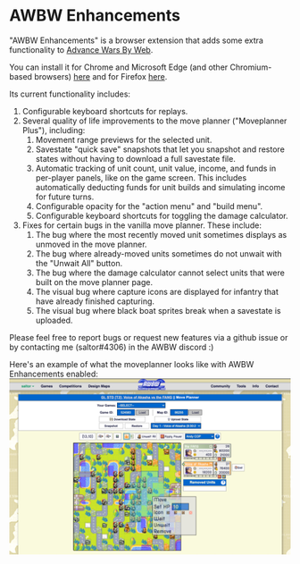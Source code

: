 # AWBW Enhancements

"AWBW Enhancements" is a browser extension that adds some extra functionality to
[Advance Wars By Web](https://awbw.amarriner.com).

You can install it for Chrome and Microsoft Edge (and other Chromium-based browsers) 
[here](https://chrome.google.com/webstore/detail/awbw-helper/cnkhdcnafdfffpkbbbeghbdjkabhbkfi)
and for Firefox [here](https://addons.mozilla.org/en-US/firefox/addon/awbw-enhancements/).

Its current functionality includes:

1. Configurable keyboard shortcuts for replays.
2. Several quality of life improvements to the move planner ("Moveplanner Plus"), including:
    1. Movement range previews for the selected unit.
    2. Savestate "quick save" snapshots that let you snapshot and restore states without having to download a full savestate file.
    3. Automatic tracking of unit count, unit value, income, and funds in per-player panels, like on the game screen. This includes automatically deducting funds for unit builds and simulating income for future turns.
    4. Configurable opacity for the "action menu" and "build menu".
    5. Configurable keyboard shortcuts for toggling the damage calculator.
3. Fixes for certain bugs in the vanilla move planner. These include:
    1. The bug where the most recently moved unit sometimes displays as unmoved in the move planner.
    2. The bug where already-moved units sometimes do not unwait with the "Unwait All" button.
    3. The bug where the damage calculator cannot select units that were built on the move planner page.
    4. The visual bug where capture icons are displayed for infantry that have already finished capturing.
    5. The visual bug where black boat sprites break when a savestate is uploaded.

Please feel free to report bugs or request new features via a github issue or by contacting me (saltor#4306) in the AWBW discord :)

Here's an example of what the moveplanner looks like with AWBW Enhancements enabled:
![screenshot of moveplanner plus](docs/images/demo_screenshot_2.png)
